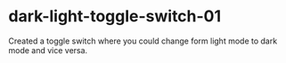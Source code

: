 # dark-light-toggle-switch-01
Created a toggle switch where you could change form light mode to dark mode and vice versa. 
